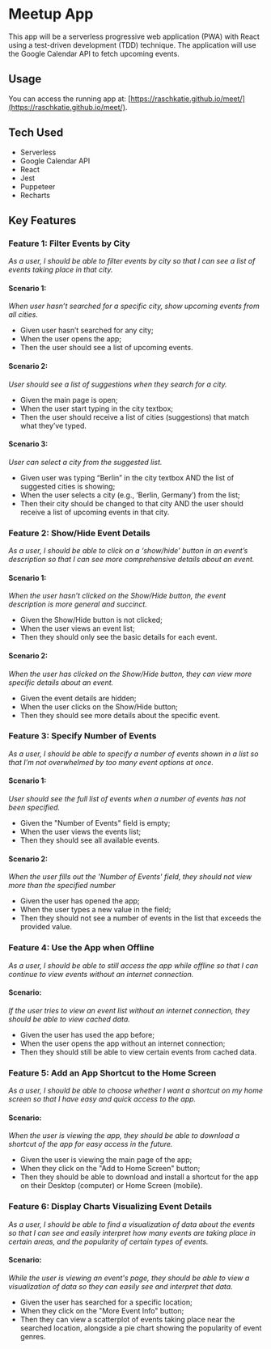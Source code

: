 # Meetup App

This app will be a serverless progressive web application (PWA) with React using a test-driven development (TDD) technique. The application will use the Google Calendar API to fetch upcoming events.

## Usage

You can access the running app at: [https://raschkatie.github.io/meet/](https://raschkatie.github.io/meet/).

## Tech Used

- Serverless
- Google Calendar API
- React
- Jest
- Puppeteer
- Recharts

## Key Features

### Feature 1: Filter Events by City

_As a user, I should be able to filter events by city so that I can see a list of events taking place in that city._

#### Scenario 1:

_When user hasn’t searched for a specific city, show upcoming events from all cities._

- Given user hasn’t searched for any city;
- When the user opens the app;
- Then the user should see a list of upcoming events.

#### Scenario 2:

_User should see a list of suggestions when they search for a city._

- Given the main page is open;
- When the user start typing in the city textbox;
- Then the user should receive a list of cities (suggestions) that match what they’ve typed.

#### Scenario 3:

_User can select a city from the suggested list._

- Given user was typing “Berlin” in the city textbox AND the list of suggested cities is showing;
- When the user selects a city (e.g., ‘Berlin, Germany’) from the list;
- Then their city should be changed to that city AND the user should receive a list of upcoming events in that city.

### Feature 2: Show/Hide Event Details

_As a user, I should be able to click on a ‘show/hide’ button in an event’s description so that I can see more comprehensive details about an event._

#### Scenario 1:

_When the user hasn’t clicked on the Show/Hide button, the event description is more general and succinct._

- Given the Show/Hide button is not clicked;
- When the user views an event list;
- Then they should only see the basic details for each event.

#### Scenario 2:

_When the user has clicked on the Show/Hide button, they can view more specific details about an event._

- Given the event details are hidden;
- When the user clicks on the Show/Hide button;
- Then they should see more details about the specific event.

### Feature 3: Specify Number of Events

_As a user, I should be able to specify a number of events shown in a list so that I’m not overwhelmed by too many event options at once._

#### Scenario 1:

_User should see the full list of events when a number of events has not been specified._

- Given the "Number of Events" field is empty;
- When the user views the events list;
- Then they should see all available events.

#### Scenario 2:

_When the user fills out the 'Number of Events' field, they should not view more than the specified number_

- Given the user has opened the app;
- When the user types a new value in the field;
- Then they should not see a number of events in the list that exceeds the provided value.

### Feature 4: Use the App when Offline

_As a user, I should be able to still access the app while offline so that I can continue to view events without an internet connection._

#### Scenario:

_If the user tries to view an event list without an internet connection, they should be able to view cached data._

- Given the user has used the app before;
- When the user opens the app without an internet connection;
- Then they should still be able to view certain events from cached data.

### Feature 5: Add an App Shortcut to the Home Screen

_As a user, I should be able to choose whether I want a shortcut on my home screen so that I have easy and quick access to the app._

#### Scenario:

_When the user is viewing the app, they should be able to download a shortcut of the app for easy access in the future._

- Given the user is viewing the main page of the app;
- When they click on the "Add to Home Screen" button;
- Then they should be able to download and install a shortcut for the app on their Desktop (computer) or Home Screen (mobile).

### Feature 6: Display Charts Visualizing Event Details

_As a user, I should be able to find a visualization of data about the events so that I can see and easily interpret how many events are taking place in certain areas, and the popularity of certain types of events._

#### Scenario:

_While the user is viewing an event's page, they should be able to view a visualization of data so they can easily see and interpret that data._

- Given the user has searched for a specific location;
- When they click on the "More Event Info" button;
- Then they can view a scatterplot of events taking place near the searched location, alongside a pie chart showing the popularity of event genres.
